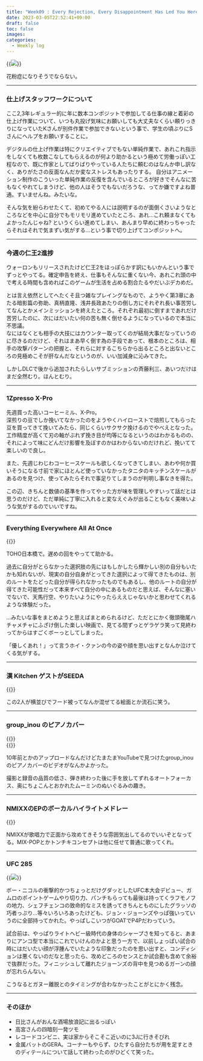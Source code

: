 ```yaml
---
title: "Week09 : Every Rejection, Every Disappointment Has Led You Here"
date: 2023-03-05T22:52:41+09:00
draft: false
toc: false
images:
categories:
  - Weekly log
---
```


{{<image src="/images/images/230302.webp">}}

花粉症になりそうでならない。

---

### 仕上げスタッフワークについて

ここ2,3年レギュラー的に年に数本コンポジットで参加してる仕事の線と着彩の仕上げ作業について、いつも丸投げ気味にお願いしても大丈夫なくらい頼りっきりになっていたKさんが別件作業で参加できないという事で、学生の頃ぶりにSさんにヘルプをお願いすることに。

デジタルの仕上げ作業は特にクリエイティブでもない単純作業で、あれこれ指示をしなくても枚数こなしてもらえるのが何より助かるという極めて労働っぽい工程なので、既に作家としてばりばりやっている人たちに頼むのはなんか申し訳なく、ありがたさの反面なんだか変なストレスもあったりする。
自分はアニメーション制作のこういった単純作業の反復を含んでいるところが好きでそんなに苦もなくやれてしまうけど、他の人はそうでもないだろうな、ってか嫌ですよね普通。すいませんね。みたいな。

そんな気を紛らわせたくて、初めてやる人には説明するのが面倒くさいようなところなどを中心に自分でもモリモリ進めていたところ、あれ…これ頼まなくてもよかったんじゃね? というくらい進めてしまい、あんまり早めに終わっちゃったらそれはそれで気まずい気がする…という事で切り上げてコンポジットへ。

---

### 今週の仁王2進捗

ウォーロンもリリースされたけど仁王2をほっぽらかす訳にもいかんという事でずっとやってる。確定申告を終え、仕事もそんなに重くない今、あれこれ頭の中で考える時間も含めればこのゲームが生活を占める割合たるやだいぶデカめだ。

とは言え依然としてへたくそ且つ雑なプレイングなもので、ようやく第3章にあたる暗影篇の弥助、真柄直隆、浅井長政あたりの倒し方にそれぞれ長い事苦労してなんとかメインミッションを終えたところ。それぞれ最初に倒すまであれだけ苦労したのに、次にはだいたい何の苦も無く倒せるようになっているので本当に不思議。  
なにはなくとも相手の大技にはカウンター取ってくのが結局大事だなっていうのに尽きるのだけど、それはまあ早く倒す為の手段であって、根本のところは、相手の攻撃パターンの把握と、それらに対するこちらから出るところと出ないところの見極めこそが肝なんだなというのが、いい加減身に沁みてきた。

しかしDLCで後から追加されたらしいサブミッションの斉藤利三、あいつだけはまだ全然むり。ほんとむり。

---

### 1Zpresso X-Pro

先週買った高いコーヒーミル、X-Pro。  
深煎りの豆でしか挽いてなかったのをようやくハイローストで焙煎してもらった豆を買ってきて挽いてみたら、同じくらいサクサク挽けるのでやべえとなった。  
工作精度が高くて刃の軸がぶれず挽き目が均等になるというのはわかるものの、それによって味にどんだけ影響を及ぼすのかはわからないのだけれど、挽いてて楽しいので良し。

また、先週じわじわコーヒースケールも欲しくなってきてしまい、あわや何か買いそうになる寸前で家にほとんど使っていなかったタニタのキッチンスケールがあるのを見つけ、使ってみたらそれで事足りてしまうのが判明し事なきを得た。

この辺、きちんと数値の基準を作ってやった方が味を管理しやすいって話だとは思うのだけど、ただ単純に丁寧に入れると変なえぐみが出ることもなく美味いような気がするのでいいですね。

---

### Everything Everywhere All At Once

{{<youtube wxN1T1uxQ2g>}}

TOHO日本橋で。遅めの回をやってて助かる。

過去に自分がとらなかった選択肢の先にはもしかしたら輝かしい別の自分もいたかも知れないが、現実の自分自身がとってきた選択によって得てきたものは、別のルートをたどった自分が得られなかったものでもあるし、他のルートの自分が得てきた可能性だって本来すべて自分の中にあるものだと思えば、そんなに塞いでないで、天馬行空、やりたいようにやったらええじゃないかと思わせてくれるような体験だった。

…みたいな事をまとめようと思えばまとめられるけど、ただとにかく徹頭徹尾ハチャメチャにふざけ倒した楽しい映画で、見てる間ずっとゲラゲラ笑って見終わってからはすごくボーっとしてしまった。

「優しくあれ！」って言うホイ・クァンの今の姿や顔を思い出すとなんか泣けてくる気がする。

---

### ****漢 Kitchen ゲストがSEEDA****

{{<youtube E5vz4zpCclE>}}

この2人が横並びでフード被ってなんか混ぜてる絵面とか流石に笑う。

---

### group_inou のピアノカバー

{{<youtube oQ0ihjF18Eg>}}  
{{<youtube VO50rJS9vv0>}}

10年前とかのアップロードなんだけどたまたまYouTubeで見つけたgroup_inouのピアノカバーのビデオがなんかよかった。

撮影と録音の品質の低さ、弾き終わった後に手を放してずれるオートフォーカス、奥にちょこんとおかれたムーミンのぬいぐるみの趣き。

---

### NMIXXのEPのボーカルハイライトメドレー

{{<youtube qQh6AobA5L0>}}

NMIXXが歌唱力で正面から攻めてきそうな雰囲気出してるのでいいぞとなってる。MIX-POPとかトンチキコンセプトは他に任せて普通に歌ってくれ。

---

### UFC 285

{{<image src="/images/2023/0305_ufc285.webp">}}

ボー・ニコルの衝撃的かつちょっとだけグダッとしたUFC本大会デビュー、ガムロのポイントゲームやり切り力、パンチもらっても最後は持ってくラフモノフの地力、シェフチェンコの致命的なミスを誘ってきちんとものにしたグラッソの巧者っぷり…等々いろいろあったけども、ジョン・ジョーンズやっぱ強いっていうのに全部持ってかれた。やっぱしこいつがGOATでP4Pだわっていう。

試合前は、やっぱりライトヘビー級時代の身体のシャープさを知ってると、あまりにアンコ型で本当にこれでいけんのかよと思う一方で、以前しょっぱい試合の時にはだいたい顔が浮腫んでいたような印象だったのを思い出すと、コンディションは悪くないのだなと思ったら、攻めどころのセンスとか試合勘も含めて余裕で抜群だった。フィニッシュして離れたジョーンズの背中を見つめるガーンの顔が忘れらんない。

こうなるとガヌー離脱とのタイミングが合わなかったことがとにかく残念。

---

### そのほか

- 日比さんがおんな酒場放浪記に出るっぽい
- 高宮さんの四暗刻一発ツモ
- レコードコンビニ、実は家からそこそこ近いのに3Jに行きそびれ
- 金属バットのGERA。コーナーもやらず、ひたすら自分たちが用を足すときのディテールについて話して終わったのがひどくて笑った。

